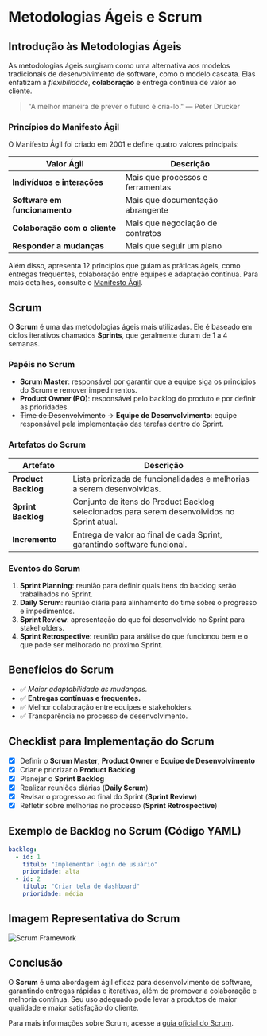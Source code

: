 # Metodologias Ágeis e Scrum

## Introdução às Metodologias Ágeis
As metodologias ágeis surgiram como uma alternativa aos modelos tradicionais de desenvolvimento de software, como o modelo cascata. Elas enfatizam a *flexibilidade*, **colaboração** e entrega contínua de valor ao cliente.

> "A melhor maneira de prever o futuro é criá-lo." — Peter Drucker

### Princípios do Manifesto Ágil
O Manifesto Ágil foi criado em 2001 e define quatro valores principais:

| **Valor Ágil** | **Descrição** |
|--------------|-------------|
| **Indivíduos e interações** | Mais que processos e ferramentas |
| **Software em funcionamento** | Mais que documentação abrangente |
| **Colaboração com o cliente** | Mais que negociação de contratos |
| **Responder a mudanças** | Mais que seguir um plano |

Além disso, apresenta 12 princípios que guiam as práticas ágeis, como entregas frequentes, colaboração entre equipes e adaptação contínua. Para mais detalhes, consulte o [Manifesto Ágil](https://agilemanifesto.org/).

## Scrum
O **Scrum** é uma das metodologias ágeis mais utilizadas. Ele é baseado em ciclos iterativos chamados **Sprints**, que geralmente duram de 1 a 4 semanas.

### Papéis no Scrum
- **Scrum Master**: responsável por garantir que a equipe siga os princípios do Scrum e remover impedimentos.
- **Product Owner (PO)**: responsável pelo backlog do produto e por definir as prioridades.
- ~~Time de Desenvolvimento~~ → **Equipe de Desenvolvimento**: equipe responsável pela implementação das tarefas dentro do Sprint.

### Artefatos do Scrum

| **Artefato** | **Descrição** |
|-------------|-------------|
| **Product Backlog** | Lista priorizada de funcionalidades e melhorias a serem desenvolvidas. |
| **Sprint Backlog** | Conjunto de itens do Product Backlog selecionados para serem desenvolvidos no Sprint atual. |
| **Incremento** | Entrega de valor ao final de cada Sprint, garantindo software funcional. |

### Eventos do Scrum
1. **Sprint Planning**: reunião para definir quais itens do backlog serão trabalhados no Sprint.
2. **Daily Scrum**: reunião diária para alinhamento do time sobre o progresso e impedimentos.
3. **Sprint Review**: apresentação do que foi desenvolvido no Sprint para stakeholders.
4. **Sprint Retrospective**: reunião para análise do que funcionou bem e o que pode ser melhorado no próximo Sprint.

## Benefícios do Scrum
- ✅ *Maior adaptabilidade às mudanças.*
- ✅ **Entregas contínuas e frequentes.**
- ✅ Melhor colaboração entre equipes e stakeholders.
- ✅ Transparência no processo de desenvolvimento.

## Checklist para Implementação do Scrum
- [x] Definir o **Scrum Master**, **Product Owner** e **Equipe de Desenvolvimento**
- [x] Criar e priorizar o **Product Backlog**
- [x] Planejar o **Sprint Backlog**
- [x] Realizar reuniões diárias (**Daily Scrum**)
- [x] Revisar o progresso ao final do Sprint (**Sprint Review**)
- [x] Refletir sobre melhorias no processo (**Sprint Retrospective**)

## Exemplo de Backlog no Scrum (Código YAML)
```yaml
backlog:
  - id: 1
    título: "Implementar login de usuário"
    prioridade: alta
  - id: 2
    título: "Criar tela de dashboard"
    prioridade: média
```

## Imagem Representativa do Scrum
![Scrum Framework](https://upload.wikimedia.org/wikipedia/commons/thumb/5/58/Scrum_process.svg/1200px-Scrum_process.svg.png)

## Conclusão
O **Scrum** é uma abordagem ágil eficaz para desenvolvimento de software, garantindo entregas rápidas e iterativas, além de promover a colaboração e melhoria contínua. Seu uso adequado pode levar a produtos de maior qualidade e maior satisfação do cliente.

Para mais informações sobre Scrum, acesse a [guia oficial do Scrum](https://www.scrum.org/resources/scrum-guide).